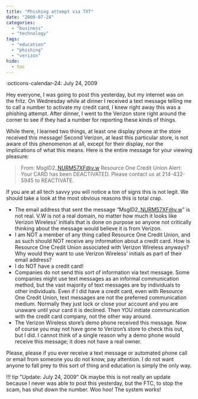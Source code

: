 ```yaml
---
title: "Phishing attempt via TXT"
date: "2009-07-24"
categories: 
  - "business"
  - "technology"
tags: 
  - "education"
  - "phishing"
  - "verizon"
hide:
  - toc
---
```


:octicons-calendar-24: July 24, 2009

Hey everyone, I was going to post this yesterday, but my internet was on the fritz. On Wednesday while at dinner I received a text message telling me to call a number to activate my credit card, I knew right away this was a phishing attempt. After dinner, I went to the Verizon store right around the corner to see if they had a number for reporting these kinds of things.

While there, I learned two things, at least one display phone at the store received this message! Second Verizon, at least this particular store, is not aware of this phenomenon at all, except for their display, nor the implications of what this means. Here is the entire message for your viewing pleasure:

> From: MsgID2\_NURM57XF@v.w Resource One Credit Union Alert: Your CARD has been DEACTIVATED. Please contact us at 214-432-5945 to REACTIVATE.

If you are at all tech savvy you will notice a ton of signs this is not legit. We should take a look at the most obvious reasons this is total crap.

- The email address that sent the message “MsgID2\_NURM57XF@v.w” is not real. V.W is not a real domain, no matter how much it looks like Verizon Wireless’ initials that is done on purpose so anyone not critically thinking about the message would believe it is from Verizon.
- I am NOT a member of any thing called Resource One Credit Union, and as such should NOT receive any information about a credit card. How is Resource One Credit Union associated with Verizon Wireless anyways? Why would they want to use Verizon Wireless’ initials as part of their email address?
- I do NOT have a credit card!
- Companies do not send this sort of information via text message. Some companies might use text messages as an informal communication method, but the vast majority of text messages are by individuals to other individuals. Even if I did have a credit card, even with Resource One Credit Union, text messages are not the preferred communication medium. Normally they just lock or close your account and you are unaware until your card it is declined. Then YOU initiate communication with the credit card company, not the other way around.
- The Verizon Wireless store’s demo phone received this message. Now of course you may not have gone to Verizon’s store to check this out, but I did. I cannot think of a single reason why a demo phone would receive this message; it does not have a real owner.

Please, please if you ever receive a text message or automated phone call or email from someone you do not know, pay attention. I do not want anyone to fall prey to this sort of thing and education is simply the only way.

!!! tip "Update: July 24, 2009"
    Ok maybe this is not really an update because I never was able to post this yesterday, but the FTC, to stop the scam, has shut down the number. Woo hoo! The system works!
